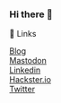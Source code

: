 ### Hi there 👋

🔗 Links

[Blog](https://devmil.de)  
[Mastodon](https://fluttercommunity.social/@devmil)  
[Linkedin](https://www.linkedin.com/in/devmil/)  
[Hackster.io](https://www.hackster.io/devmil)  
[Twitter](https://www.twitter.com/devmil/) 

<!--
**devmil/devmil** is a ✨ _special_ ✨ repository because its `README.md` (this file) appears on your GitHub profile.

Here are some ideas to get you started:

- 🔭 I’m currently working on ...
- 🌱 I’m currently learning ...
- 👯 I’m looking to collaborate on ...
- 🤔 I’m looking for help with ...
- 💬 Ask me about ...
- 📫 How to reach me: ...
- 😄 Pronouns: ...
- ⚡ Fun fact: ...
-->

<a rel="me" href="https://mastodon.social/@devmil"> </a>
